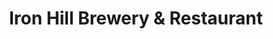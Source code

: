 ---
title: Iron Hill Brewery & Restaurant
lng: -76.318818
lat: 40.05066
color: 'var(--brewery)'
type: brewery
address: 781 Harrisburg Pike, Lancaster, PA 17603
rating: 4
tags: 
  - brewery
  - craft beers
  - pub food
---